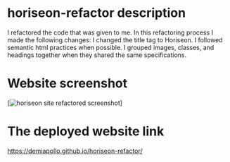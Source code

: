 # horiseon-refactor description
I refactored the code that was given to me. 
In this refactoring process I made the following changes:
  I changed the title tag to Horiseon.
  I followed semantic html practices when possible.
  I grouped images, classes, and headings together when they shared the same specifications.

# Website screenshot
[![horiseon site refactored screenshot](https://github.com/demiapollo/horiseon-refactor/blob/master/Horiseon_Site_Screenshot.png)]

# The deployed website link
https://demiapollo.github.io/horiseon-refactor/
